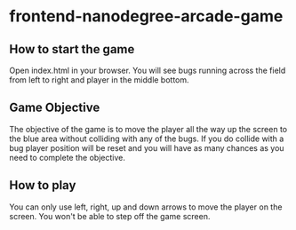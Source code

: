 frontend-nanodegree-arcade-game
===============================

## How to start the game
Open index.html in your browser. You will see bugs running across the field from left to right and player in the middle bottom.

## Game Objective
The objective of the game is to move the player all the way up the screen to the blue area without colliding with any of the bugs.
If you do collide with a bug player position will be reset and you will have as many chances as you need to complete the objective.

## How to play
You can only use left, right, up and down arrows to move the player on the screen. You won't be able to step off the game screen.
